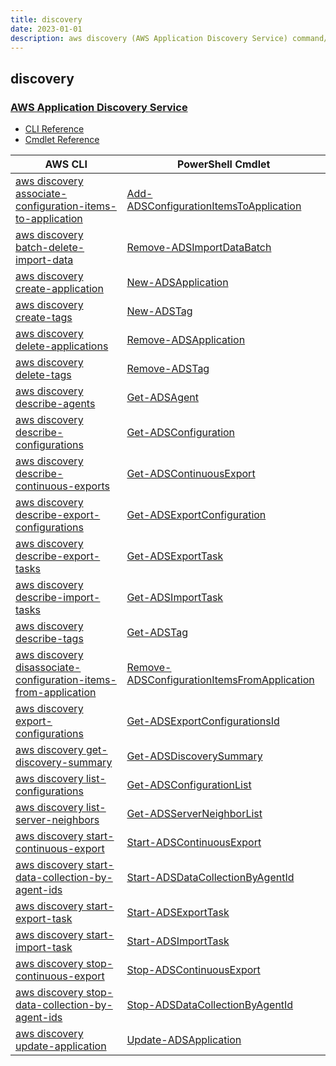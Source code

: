 ```yaml
---
title: discovery
date: 2023-01-01
description: aws discovery (AWS Application Discovery Service) command/cmdlet list.
---
```


## discovery

### [AWS Application Discovery Service](https://aws.amazon.com/application-discovery/)

* [CLI Reference](https://docs.aws.amazon.com/cli/latest/reference/discovery/index.html)
* [Cmdlet Reference](https://docs.aws.amazon.com/powershell/latest/reference/items/Application_Discovery_Service_cmdlets.html)

|AWS CLI|PowerShell Cmdlet|
|----|----|
|[aws discovery associate-configuration-items-to-application](https://docs.aws.amazon.com/cli/latest/reference/discovery/associate-configuration-items-to-application.html)|[Add-ADSConfigurationItemsToApplication](https://docs.aws.amazon.com/powershell/latest/reference/items/Add-ADSConfigurationItemsToApplication.html)|
|[aws discovery batch-delete-import-data](https://docs.aws.amazon.com/cli/latest/reference/discovery/batch-delete-import-data.html)|[Remove-ADSImportDataBatch](https://docs.aws.amazon.com/powershell/latest/reference/items/Remove-ADSImportDataBatch.html)|
|[aws discovery create-application](https://docs.aws.amazon.com/cli/latest/reference/discovery/create-application.html)|[New-ADSApplication](https://docs.aws.amazon.com/powershell/latest/reference/items/New-ADSApplication.html)|
|[aws discovery create-tags](https://docs.aws.amazon.com/cli/latest/reference/discovery/create-tags.html)|[New-ADSTag](https://docs.aws.amazon.com/powershell/latest/reference/items/New-ADSTag.html)|
|[aws discovery delete-applications](https://docs.aws.amazon.com/cli/latest/reference/discovery/delete-applications.html)|[Remove-ADSApplication](https://docs.aws.amazon.com/powershell/latest/reference/items/Remove-ADSApplication.html)|
|[aws discovery delete-tags](https://docs.aws.amazon.com/cli/latest/reference/discovery/delete-tags.html)|[Remove-ADSTag](https://docs.aws.amazon.com/powershell/latest/reference/items/Remove-ADSTag.html)|
|[aws discovery describe-agents](https://docs.aws.amazon.com/cli/latest/reference/discovery/describe-agents.html)|[Get-ADSAgent](https://docs.aws.amazon.com/powershell/latest/reference/items/Get-ADSAgent.html)|
|[aws discovery describe-configurations](https://docs.aws.amazon.com/cli/latest/reference/discovery/describe-configurations.html)|[Get-ADSConfiguration](https://docs.aws.amazon.com/powershell/latest/reference/items/Get-ADSConfiguration.html)|
|[aws discovery describe-continuous-exports](https://docs.aws.amazon.com/cli/latest/reference/discovery/describe-continuous-exports.html)|[Get-ADSContinuousExport](https://docs.aws.amazon.com/powershell/latest/reference/items/Get-ADSContinuousExport.html)|
|[aws discovery describe-export-configurations](https://docs.aws.amazon.com/cli/latest/reference/discovery/describe-export-configurations.html)|[Get-ADSExportConfiguration](https://docs.aws.amazon.com/powershell/latest/reference/items/Get-ADSExportConfiguration.html)|
|[aws discovery describe-export-tasks](https://docs.aws.amazon.com/cli/latest/reference/discovery/describe-export-tasks.html)|[Get-ADSExportTask](https://docs.aws.amazon.com/powershell/latest/reference/items/Get-ADSExportTask.html)|
|[aws discovery describe-import-tasks](https://docs.aws.amazon.com/cli/latest/reference/discovery/describe-import-tasks.html)|[Get-ADSImportTask](https://docs.aws.amazon.com/powershell/latest/reference/items/Get-ADSImportTask.html)|
|[aws discovery describe-tags](https://docs.aws.amazon.com/cli/latest/reference/discovery/describe-tags.html)|[Get-ADSTag](https://docs.aws.amazon.com/powershell/latest/reference/items/Get-ADSTag.html)|
|[aws discovery disassociate-configuration-items-from-application](https://docs.aws.amazon.com/cli/latest/reference/discovery/disassociate-configuration-items-from-application.html)|[Remove-ADSConfigurationItemsFromApplication](https://docs.aws.amazon.com/powershell/latest/reference/items/Remove-ADSConfigurationItemsFromApplication.html)|
|[aws discovery export-configurations](https://docs.aws.amazon.com/cli/latest/reference/discovery/export-configurations.html)|[Get-ADSExportConfigurationsId](https://docs.aws.amazon.com/powershell/latest/reference/items/Get-ADSExportConfigurationsId.html)|
|[aws discovery get-discovery-summary](https://docs.aws.amazon.com/cli/latest/reference/discovery/get-discovery-summary.html)|[Get-ADSDiscoverySummary](https://docs.aws.amazon.com/powershell/latest/reference/items/Get-ADSDiscoverySummary.html)|
|[aws discovery list-configurations](https://docs.aws.amazon.com/cli/latest/reference/discovery/list-configurations.html)|[Get-ADSConfigurationList](https://docs.aws.amazon.com/powershell/latest/reference/items/Get-ADSConfigurationList.html)|
|[aws discovery list-server-neighbors](https://docs.aws.amazon.com/cli/latest/reference/discovery/list-server-neighbors.html)|[Get-ADSServerNeighborList](https://docs.aws.amazon.com/powershell/latest/reference/items/Get-ADSServerNeighborList.html)|
|[aws discovery start-continuous-export](https://docs.aws.amazon.com/cli/latest/reference/discovery/start-continuous-export.html)|[Start-ADSContinuousExport](https://docs.aws.amazon.com/powershell/latest/reference/items/Start-ADSContinuousExport.html)|
|[aws discovery start-data-collection-by-agent-ids](https://docs.aws.amazon.com/cli/latest/reference/discovery/start-data-collection-by-agent-ids.html)|[Start-ADSDataCollectionByAgentId](https://docs.aws.amazon.com/powershell/latest/reference/items/Start-ADSDataCollectionByAgentId.html)|
|[aws discovery start-export-task](https://docs.aws.amazon.com/cli/latest/reference/discovery/start-export-task.html)|[Start-ADSExportTask](https://docs.aws.amazon.com/powershell/latest/reference/items/Start-ADSExportTask.html)|
|[aws discovery start-import-task](https://docs.aws.amazon.com/cli/latest/reference/discovery/start-import-task.html)|[Start-ADSImportTask](https://docs.aws.amazon.com/powershell/latest/reference/items/Start-ADSImportTask.html)|
|[aws discovery stop-continuous-export](https://docs.aws.amazon.com/cli/latest/reference/discovery/stop-continuous-export.html)|[Stop-ADSContinuousExport](https://docs.aws.amazon.com/powershell/latest/reference/items/Stop-ADSContinuousExport.html)|
|[aws discovery stop-data-collection-by-agent-ids](https://docs.aws.amazon.com/cli/latest/reference/discovery/stop-data-collection-by-agent-ids.html)|[Stop-ADSDataCollectionByAgentId](https://docs.aws.amazon.com/powershell/latest/reference/items/Stop-ADSDataCollectionByAgentId.html)|
|[aws discovery update-application](https://docs.aws.amazon.com/cli/latest/reference/discovery/update-application.html)|[Update-ADSApplication](https://docs.aws.amazon.com/powershell/latest/reference/items/Update-ADSApplication.html)|

